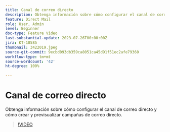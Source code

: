 ```yaml
---
title: Canal de correo directo
description: Obtenga información sobre cómo configurar el canal de correo directo y cómo crear y previsualizar campañas de correo directo.
feature: Direct Mail
role: User, Admin
level: Beginner
doc-type: Feature Video
last-substantial-update: 2023-07-26T00:00:00Z
jira: KT-10585
thumbnail: 3422019.jpeg
source-git-commit: 9ecbd093db359ca8051ca45d91f51ec2afe79360
workflow-type: tm+mt
source-wordcount: '42'
ht-degree: 100%

---
```



# Canal de correo directo

Obtenga información sobre cómo configurar el canal de correo directo y cómo crear y previsualizar campañas de correo directo.

>[!VIDEO](https://video.tv.adobe.com/v/3422019/?learn=on)
